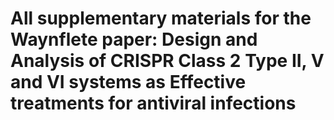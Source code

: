 # All supplementary materials for the Waynflete paper: Design and Analysis of CRISPR Class 2 Type II, V and VI systems as Effective treatments for antiviral infections 
#
#
# 

